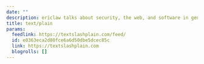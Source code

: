 ```yaml
---
date: ""
description: ericlaw talks about security, the web, and software in general
title: text/plain
params:
  feedlink: https://textslashplain.com/feed/
  id: e0363eca2d80fce6a6d50dbe5dcec85c
  link: https://textslashplain.com
  blogrolls: []
---
```


